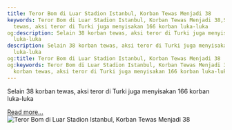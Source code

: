 ```yaml
---
title: Teror Bom di Luar Stadion Istanbul, Korban Tewas Menjadi 38
keywords: Teror Bom di Luar Stadion Istanbul, Korban Tewas Menjadi 38,Selain 38 korban
  tewas, aksi teror di Turki juga menyisakan 166 korban luka-luka
og:description: Selain 38 korban tewas, aksi teror di Turki juga menyisakan 166 korban
  luka-luka
description: Selain 38 korban tewas, aksi teror di Turki juga menyisakan 166 korban
  luka-luka
og:title: Teror Bom di Luar Stadion Istanbul, Korban Tewas Menjadi 38
og:keywords: Teror Bom di Luar Stadion Istanbul, Korban Tewas Menjadi 38,Selain 38
  korban tewas, aksi teror di Turki juga menyisakan 166 korban luka-luka
---
```


Selain 38 korban tewas, aksi teror di Turki juga menyisakan 166 korban luka-luka

[Read more...](https://www.sportourism.id/post/5943/teror-bom-di-luar-stadion-istanbul-korban-tewas-menjadi-38 "Teror Bom di Luar Stadion Istanbul, Korban Tewas Menjadi 38")
![Teror Bom di Luar Stadion Istanbul, Korban Tewas Menjadi 38](https://services.sportourism.id/fileload/vodafone-arenajpg-JIE7.jpg "Teror Bom di Luar Stadion Istanbul, Korban Tewas Menjadi 38")